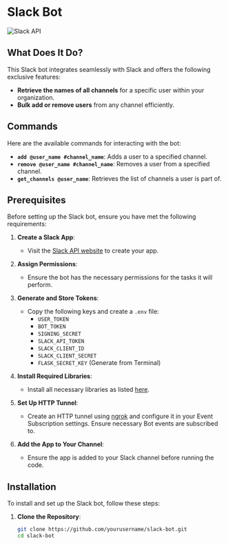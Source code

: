 # Slack Bot

![Slack API](https://a.slack-edge.com/80588/img/services/api_200.png)

## What Does It Do?

This Slack bot integrates seamlessly with Slack and offers the following exclusive features:

- **Retrieve the names of all channels** for a specific user within your organization.
- **Bulk add or remove users** from any channel efficiently.

## Commands

Here are the available commands for interacting with the bot:

- **`add @user_name #channel_name`**: Adds a user to a specified channel.
- **`remove @user_name #channel_name`**: Removes a user from a specified channel.
- **`get_channels @user_name`**: Retrieves the list of channels a user is part of.

## Prerequisites

Before setting up the Slack bot, ensure you have met the following requirements:

1. **Create a Slack App**:
   - Visit the [Slack API website](https://api.slack.com/apps) to create your app.

2. **Assign Permissions**:
   - Ensure the bot has the necessary permissions for the tasks it will perform.

3. **Generate and Store Tokens**:
   - Copy the following keys and create a `.env` file:
     - `USER_TOKEN`
     - `BOT_TOKEN`
     - `SIGNING_SECRET`
     - `SLACK_API_TOKEN`
     - `SLACK_CLIENT_ID`
     - `SLACK_CLIENT_SECRET`
     - `FLASK_SECRET_KEY` (Generate from Terminal)

4. **Install Required Libraries**:
   - Install all necessary libraries as listed [here](requirements.txt).

5. **Set Up HTTP Tunnel**:
   - Create an HTTP tunnel using [ngrok](https://ngrok.com/) and configure it in your Event Subscription settings. Ensure necessary Bot events are subscribed to.

6. **Add the App to Your Channel**:
   - Ensure the app is added to your Slack channel before running the code.

## Installation

To install and set up the Slack bot, follow these steps:

1. **Clone the Repository**:

   ```bash
   git clone https://github.com/yourusername/slack-bot.git
   cd slack-bot
